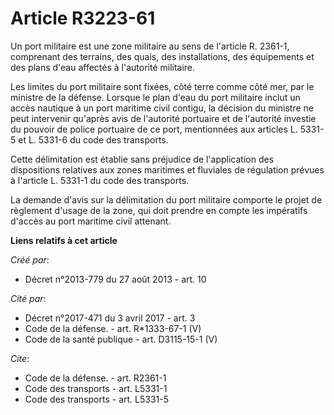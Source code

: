 # Article R3223-61

Un port militaire est une zone militaire au sens de l'article R. 2361-1, comprenant des terrains, des quais, des
installations, des équipements et des plans d'eau affectés à l'autorité militaire. 

Les limites du port militaire sont fixées, côté terre comme côté mer, par le ministre de la défense. Lorsque le plan d'eau du
port militaire inclut un accès nautique à un port maritime civil contigu, la décision du ministre ne peut intervenir qu'après
avis de l'autorité portuaire et de l'autorité investie du pouvoir de police portuaire de ce port, mentionnées aux articles L.
5331-5 et L. 5331-6 du code des transports. 

Cette délimitation est établie sans préjudice de l'application des dispositions relatives aux zones maritimes et fluviales de
régulation prévues à l'article L. 5331-1 du code des transports. 

La demande d'avis sur la délimitation du port militaire comporte le projet de règlement d'usage de la zone, qui doit prendre
en compte les impératifs d'accès au port maritime civil attenant.

**Liens relatifs à cet article**

_Créé par_:

  - Décret n°2013-779 du 27 août 2013 - art. 10

_Cité par_:

  - Décret n°2017-471 du 3 avril 2017 - art. 3
  - Code de la défense. - art. R*1333-67-1 (V)
  - Code de la santé publique - art. D3115-15-1 (V)

_Cite_:

  - Code de la défense. - art. R2361-1
  - Code des transports - art. L5331-1
  - Code des transports - art. L5331-5
